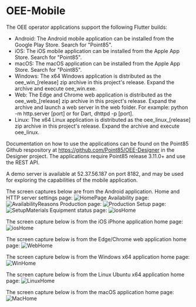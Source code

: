 # OEE-Mobile
The OEE operator applications support the following Flutter builds:
* Android: The Android mobile application can be installed from the Google Play Store.  Search for "Point85".  
* iOS: The iOS mobile application can be installed from the Apple App Store.  Search for "Point85".
* macOS: The macOS application can be installed from the Apple App Store.  Search for "Point85".  
* Windows: The x64 Windows application is distributed as the oee_win_[release] zip archive in this project's release. Expand the archive and execute oee_win.exe.
* Web: The Edge and Chrome web application is distributed as the oee_web_[release] zip archive in this project's release. Expand the archive and launch a web server in the web folder.  For example: python -m http.server [port] or for Dart, dhttpd -p [port].
* Linux: The x64 Linux application is distributed as the oee_linux_[release] zip archive in this project's release. Expand the archive and execute oee_linux.

Documentation on how to use the applications can be found on the Point85 Github respository at https://github.com/Point85/OEE-Designer in the Designer project.  The applications require Point85 release 3.11.0+ and use the REST API.

A demo server is available at 52.37.56.187 on port 8182, and may be used for exploring the capabilities of the mobile application.

The screen captures below are from the Android application.  Home and HTTP server settings page:
![HomePage](https://github.com/point85/OEE-Mobile/blob/master/docs/HomePageSetup.png)
Availability page:
![AvailabilityReasons](https://github.com/point85/OEE-Mobile/blob/master/docs/AvailabilityPage.png)
Production page:
![Production](https://github.com/point85/OEE-Mobile/blob/master/docs/ProductionPage.png)
Setup page:
![SetupMaterials](https://github.com/point85/OEE-Mobile/blob/master/docs/SetupPage.png)
Equipment status page:
![iosHome](https://github.com/point85/OEE-Mobile/blob/master/docs/EquipmentStatusPage.png)

The screen capture below is from the iOS iPhone application home page:
![iosHome](https://github.com/point85/OEE-Mobile/blob/master/docs/iOSHome.png)

The screen capture below is from the Edge/Chrome web application home page:
![WebHome](https://github.com/point85/OEE-Mobile/blob/master/docs/WebHome.png)

The screen capture below is from the Windows x64 application home page:
![WinHome](https://github.com/point85/OEE-Mobile/blob/master/docs/WinHome.png)

The screen capture below is from the Linux Ubuntu x64 application home page:
![LinuxHome](https://github.com/point85/OEE-Mobile/blob/master/docs/LinuxHome.png)

The screen capture below is from the macOS application home page:
![MacHome](https://github.com/point85/OEE-Mobile/blob/master/docs/MacHome.png)


